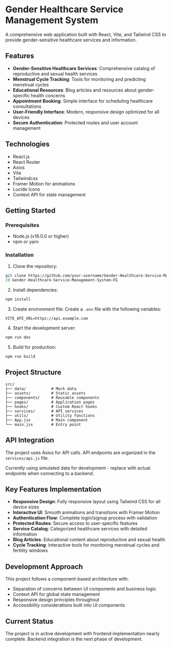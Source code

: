 # Gender Healthcare Service Management System

A comprehensive web application built with React, Vite, and Tailwind CSS to provide gender-sensitive healthcare services and information.

## Features

- **Gender-Sensitive Healthcare Services**: Comprehensive catalog of reproductive and sexual health services
- **Menstrual Cycle Tracking**: Tools for monitoring and predicting menstrual cycles
- **Educational Resources**: Blog articles and resources about gender-specific health concerns
- **Appointment Booking**: Simple interface for scheduling healthcare consultations
- **User-Friendly Interface**: Modern, responsive design optimized for all devices
- **Secure Authentication**: Protected routes and user account management

## Technologies

- React.js
- React Router
- Axios
- Vite
- Tailwindcss
- Framer Motion for animations
- Lucide Icons
- Context API for state management

## Getting Started

### Prerequisites

- Node.js (v16.0.0 or higher)
- npm or yarn

### Installation

1. Clone the repository:

```bash
git clone https://github.com/your-username/Gender-Healthcare-Service-Management-System-FE.git
cd Gender-Healthcare-Service-Management-System-FE
```

2. Install dependencies:

```bash
npm install
```

3. Create environment file:
   Create a `.env` file with the following variables:

```
VITE_API_URL=https://api.example.com
```

4. Start the development server:

```bash
npm run dev
```

5. Build for production:

```bash
npm run build
```

## Project Structure

```
src/
├── data/           # Mock data
├── assets/         # Static assets
├── components/     # Reusable components
├── pages/          # Application pages
├── hooks/          # Custom React hooks
├── services/       # API services
├── utils/          # Utility functions
├── App.jsx         # Main component
└── main.jsx        # Entry point
```

## API Integration

The project uses Axios for API calls. API endpoints are organized in the `services/api.js` file.

Currently using simulated data for development - replace with actual endpoints when connecting to a backend.

## Key Features Implementation

- **Responsive Design**: Fully responsive layout using Tailwind CSS for all device sizes
- **Interactive UI**: Smooth animations and transitions with Framer Motion
- **Authentication Flow**: Complete login/signup process with validation
- **Protected Routes**: Secure access to user-specific features
- **Service Catalog**: Categorized healthcare services with detailed information
- **Blog Articles**: Educational content about reproductive and sexual health
- **Cycle Tracking**: Interactive tools for monitoring menstrual cycles and fertility windows

## Development Approach

This project follows a component-based architecture with:

- Separation of concerns between UI components and business logic
- Context API for global state management
- Responsive design principles throughout
- Accessibility considerations built into UI components

## Current Status

The project is in active development with frontend implementation nearly complete. Backend integration is the next phase of development.

